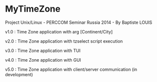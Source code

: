 MyTimeZone
==========

Project Unix/Linux - PERCCOM Seminar Russia 2014 - By Baptiste LOUIS

v1.0 : Time Zone application with arg [Continent/City]

v2.0 : Time Zone application with tzselect script execution

v3.0 : Time Zone application with TUI

v4.0 : Time Zone application with GUI

v5.0 : Time Zone application with client/server communication  (in development)

